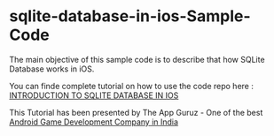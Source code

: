 sqlite-database-in-ios-Sample-Code
==================================

The main objective of this sample code is to describe that how SQLite Database works in iOS.


You can finde complete tutorial on how to use the code repo here : <a href="http://www.theappguruz.com/blog/sqlite-database-in-ios">INTRODUCTION TO SQLITE DATABASE IN IOS</a>

This Tutorial has been presented by The App Guruz - One of the best <a href="http://www.theappguruz.com/android-game-development/">Android Game Development Company in India</a>
